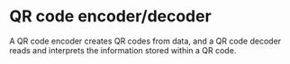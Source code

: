# QR code encoder/decoder
 A QR code encoder creates QR codes from data, and a QR code decoder reads and interprets the information stored within a QR code.
